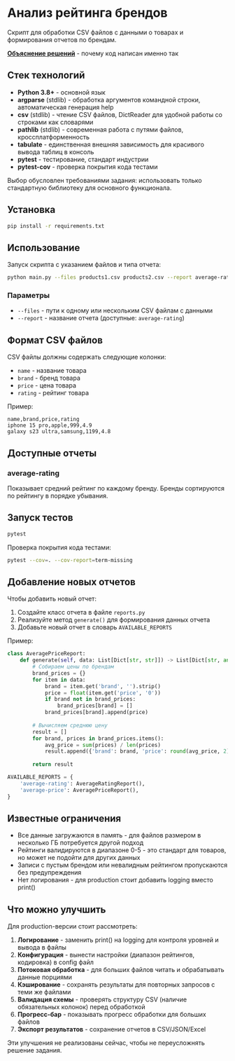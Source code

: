 # Анализ рейтинга брендов

Скрипт для обработки CSV файлов с данными о товарах и формирования отчетов по брендам.

**[Объяснение решений](EXPLANATIONS.md)** - почему код написан именно так

## Стек технологий

- **Python 3.8+** - основной язык
- **argparse** (stdlib) - обработка аргументов командной строки, автоматическая генерация help
- **csv** (stdlib) - чтение CSV файлов, DictReader для удобной работы со строками как словарями
- **pathlib** (stdlib) - современная работа с путями файлов, кроссплатформенность
- **tabulate** - единственная внешняя зависимость для красивого вывода таблиц в консоль
- **pytest** - тестирование, стандарт индустрии
- **pytest-cov** - проверка покрытия кода тестами

Выбор обусловлен требованиями задания: использовать только стандартную библиотеку для основного функционала.

## Установка

```bash
pip install -r requirements.txt
```

## Использование

Запуск скрипта с указанием файлов и типа отчета:

```bash
python main.py --files products1.csv products2.csv --report average-rating
```

### Параметры

- `--files` - пути к одному или нескольким CSV файлам с данными
- `--report` - название отчета (доступные: `average-rating`)

## Формат CSV файлов

CSV файлы должны содержать следующие колонки:
- `name` - название товара
- `brand` - бренд товара
- `price` - цена товара
- `rating` - рейтинг товара

Пример:
```
name,brand,price,rating
iphone 15 pro,apple,999,4.9
galaxy s23 ultra,samsung,1199,4.8
```

## Доступные отчеты

### average-rating
Показывает средний рейтинг по каждому бренду. Бренды сортируются по рейтингу в порядке убывания.

## Запуск тестов

```bash
pytest
```

Проверка покрытия кода тестами:

```bash
pytest --cov=. --cov-report=term-missing
```

## Добавление новых отчетов

Чтобы добавить новый отчет:

1. Создайте класс отчета в файле `reports.py`
2. Реализуйте метод `generate()` для формирования данных отчета
3. Добавьте новый отчет в словарь `AVAILABLE_REPORTS`

Пример:

```python
class AveragePriceReport:
    def generate(self, data: List[Dict[str, str]]) -> List[Dict[str, any]]:
        # Собираем цены по брендам
        brand_prices = {}
        for item in data:
            brand = item.get('brand', '').strip()
            price = float(item.get('price', '0'))
            if brand not in brand_prices:
                brand_prices[brand] = []
            brand_prices[brand].append(price)
        
        # Вычисляем среднюю цену
        result = []
        for brand, prices in brand_prices.items():
            avg_price = sum(prices) / len(prices)
            result.append({'brand': brand, 'price': round(avg_price, 2)})
        
        return result

AVAILABLE_REPORTS = {
    'average-rating': AverageRatingReport(),
    'average-price': AveragePriceReport(),
}
```

## Известные ограничения

- Все данные загружаются в память - для файлов размером в несколько ГБ потребуется другой подход
- Рейтинги валидируются в диапазоне 0-5 - это стандарт для товаров, но может не подойти для других данных
- Записи с пустым брендом или невалидным рейтингом пропускаются без предупреждения
- Нет логирования - для production стоит добавить logging вместо print()

## Что можно улучшить

Для production-версии стоит рассмотреть:

1. **Логирование** - заменить print() на logging для контроля уровней и вывода в файлы
2. **Конфигурация** - вынести настройки (диапазон рейтингов, кодировка) в config файл
3. **Потоковая обработка** - для больших файлов читать и обрабатывать данные порциями
4. **Кэширование** - сохранять результаты для повторных запросов с теми же файлами
5. **Валидация схемы** - проверять структуру CSV (наличие обязательных колонок) перед обработкой
6. **Прогресс-бар** - показывать прогресс обработки для больших файлов
7. **Экспорт результатов** - сохранение отчетов в CSV/JSON/Excel

Эти улучшения не реализованы сейчас, чтобы не переусложнять решение задания.
